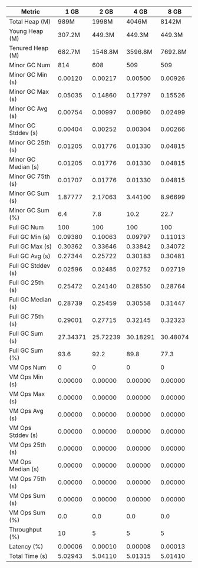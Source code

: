 | Metric | 1 GB | 2 GB | 4 GB | 8 GB |
|------|----|----|----|----|
| Total Heap (M) | 989M | 1998M | 4046M | 8142M |
| Young Heap (M) | 307.2M | 449.3M | 449.3M | 449.3M |
| Tenured Heap (M) | 682.7M | 1548.8M | 3596.8M | 7692.8M |
| Minor GC Num | 814 | 608 | 509 | 509 |
| Minor GC Min (s) | 0.00120 | 0.00217 | 0.00500 | 0.00926 |
| Minor GC Max (s) | 0.05035 | 0.14860 | 0.17797 | 0.15526 |
| Minor GC Avg (s) | 0.00754 | 0.00997 | 0.00960 | 0.02499 |
| Minor GC Stddev (s) | 0.00404 | 0.00252 | 0.00304 | 0.00266 |
| Minor GC 25th (s) | 0.01205 | 0.01776 | 0.01330 | 0.04815 |
| Minor GC Median (s) | 0.01205 | 0.01776 | 0.01330 | 0.04815 |
| Minor GC 75th (s) | 0.01707 | 0.01776 | 0.01330 | 0.04815 |
| Minor GC Sum (s) | 1.87777 | 2.17063 | 3.44100 | 8.96699 |
| Minor GC Sum (%) | 6.4 | 7.8 | 10.2 | 22.7 |
| Full GC Num | 100 | 100 | 100 | 100 |
| Full GC Min (s) | 0.09380 | 0.10063 | 0.09797 | 0.11013 |
| Full GC Max (s) | 0.30362 | 0.33646 | 0.33842 | 0.34072 |
| Full GC Avg (s) | 0.27344 | 0.25722 | 0.30183 | 0.30481 |
| Full GC Stddev (s) | 0.02596 | 0.02485 | 0.02752 | 0.02719 |
| Full GC 25th (s) | 0.25472 | 0.24140 | 0.28550 | 0.28764 |
| Full GC Median (s) | 0.28739 | 0.25459 | 0.30558 | 0.31447 |
| Full GC 75th (s) | 0.29001 | 0.27715 | 0.32145 | 0.32323 |
| Full GC Sum (s) | 27.34371 | 25.72239 | 30.18291 | 30.48074 |
| Full GC Sum (%) | 93.6 | 92.2 | 89.8 | 77.3 |
| VM Ops Num | 0 | 0 | 0 | 0 |
| VM Ops Min (s) | 0.00000 | 0.00000 | 0.00000 | 0.00000 |
| VM Ops Max (s) | 0.00000 | 0.00000 | 0.00000 | 0.00000 |
| VM Ops Avg (s) | 0.00000 | 0.00000 | 0.00000 | 0.00000 |
| VM Ops Stddev (s) | 0.00000 | 0.00000 | 0.00000 | 0.00000 |
| VM Ops 25th (s) | 0.00000 | 0.00000 | 0.00000 | 0.00000 |
| VM Ops Median (s) | 0.00000 | 0.00000 | 0.00000 | 0.00000 |
| VM Ops 75th (s) | 0.00000 | 0.00000 | 0.00000 | 0.00000 |
| VM Ops Sum (s) | 0.00000 | 0.00000 | 0.00000 | 0.00000 |
| VM Ops Sum (%) | 0.0 | 0.0 | 0.0 | 0.0 |
| Throughput (%) | 10 | 5 | 5 | 5 |
| Latency (%) | 0.00006 | 0.00010 | 0.00008 | 0.00013 |
| Total Time (s) | 5.02943 | 5.04110 | 5.01315 | 5.01410 |
